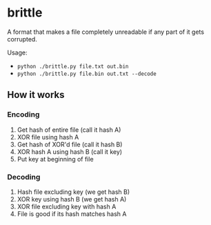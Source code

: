 # brittle

A format that makes a file completely unreadable if any part of it gets corrupted.

Usage:

- `python ./brittle.py file.txt out.bin`
- `python ./brittle.py file.bin out.txt --decode`

## How it works

### Encoding

1. Get hash of entire file (call it hash A)
2. XOR file using hash A
3. Get hash of XOR'd file (call it hash B)
4. XOR hash A using hash B (call it key)
5. Put key at beginning of file

### Decoding

1. Hash file excluding key (we get hash B)
2. XOR key using hash B (we get hash A)
3. XOR file excluding key with hash A
4. File is good if its hash matches hash A
